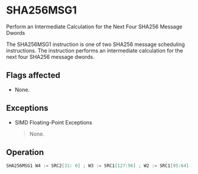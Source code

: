 # SHA256MSG1

Perform an Intermediate Calculation for the Next Four SHA256 Message Dwords

The SHA256MSG1 instruction is one of two SHA256 message scheduling instructions.
The instruction performs an intermediate calculation for the next four SHA256 message dwords.

## Flags affected

- None.

## Exceptions

- SIMD Floating-Point Exceptions
  > None.

## Operation

```C
SHA256MSG1 W4 := SRC2[31: 0] ; W3 := SRC1[127:96] ; W2 := SRC1[95:64] ; W1 := SRC1[63: 32] ; W0 := SRC1[31: 0] ; ( W4); DEST[127:96] := W3 + 0DEST[95:64] := W2 + ( W3); 0DEST[63:32] := W1 + ( W2); 0DEST[31:0] := W0 + ( W1); 0Intel C/C++ Compiler Intrinsic EquivalentSHA256MSG1 __m128i _mm_sha256msg1_epu32(__m128i, __m128i);
```
